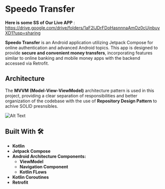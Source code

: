 # Speedo Transfer
**Here is some SS of Our Live APP** : https://drive.google.com/drive/folders/1aF2IJDrFDoHasnnnaAmOz0cUjnbuyXD1?usp=sharing

**Speedo Transfer** is an Android application utilizing Jetpack Compose for online authentication and advanced Android topics. This app is designed to provide **secure and convenient money transfers**, incorporating features similar to online banking and mobile money apps with the backend accessed via Retrofit.

## Architecture

The **MVVM (Model-View-ViewModel)** architecture pattern is used in this project, providing a clear separation of responsibilities and better organization of the codebase with the use of **Repository Design Pattern** to achive SOLID presnsibles.

![Alt Text](https://camo.githubusercontent.com/f6f33630466cd0414b9f93eae4fcfbd0c6ef02e8ac0f919f428b1dae4d3413f1/68747470733a2f2f6d69726f2e6d656469756d2e636f6d2f6d61782f3730302f312a4d58763452366c70595a505657466f55656158626a672e706e67)

## Built With 🛠

- **Kotlin**
- **Jetpack Compose**
- **Android Architecture Components:**
  - **ViewModel**
  - **Navigation Component**
  - **Kotlin FLows**
- **Kotlin Coroutines**
- **Retrofit**

